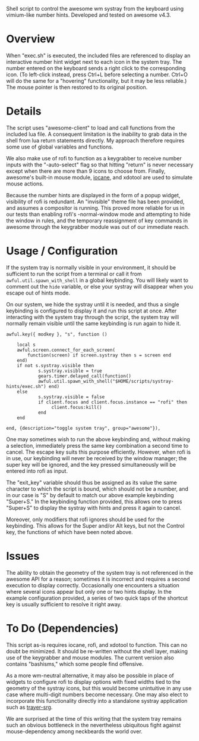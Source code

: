 Shell script to control the awesome wm systray from the keyboard using vimium-like number hints. Developed and tested on awesome v4.3. 

# Overview

When "exec.sh" is executed, the included files are referenced to display an interactive number hint widget next to each icon in the system tray. The number entered on the keyboard sends a right click to the corresponding icon. (To left-click instead, press Ctrl+L before selecting a number. Ctrl+O will do the same for a "hovering" functionality, but it may be less reliable.) The mouse pointer is then restored to its original position.

# Details

The script uses "awesome-client" to load and call functions from the included lua file. A consequent limitation is the inability to grab data in the shell from lua return statements directly. My approach therefore requires some use of global variables and functions. 

We also make use of rofi to function as a keygrabber to receive number inputs with the "-auto-select" flag so that hitting "return" is never necessary except when there are more than 9 icons to choose from. Finally, awesome's built-in mouse module, [iocane](https://github.com/TrilbyWhite/Iocane), and xdotool are used to simulate mouse actions.

Because the number hints are displayed in the form of a popup widget, visibility of rofi is redundant. An "invisible" theme file has been provided, and assumes a compositor is running. This proved more reliable for us in our tests than enabling rofi's -normal-window mode and attempting to hide the window in rules, and the temporary reassignment of key commands in awesome through the keygrabber module was out of our immediate reach. 

# Usage / Configuration

If the system tray is normally visible in your environment, it should be sufficient to run the script from a terminal or call it from `awful.util.spawn_with_shell` in a global keybinding. You will likely want to comment out the `hide` variable, or else your systray will disappear when you escape out of hints mode.

On our system, we hide the systray until it is needed, and thus a single keybinding is configured to display it and run this script at once. After interacting with the system tray through the script, the system tray will normally remain visible until the same keybinding is run again to hide it. 

    awful.key({ modkey }, "s", function ()

        local s
        awful.screen.connect_for_each_screen(
            function(screen) if screen.systray then s = screen end 
        end)
        if not s.systray.visible then 
                s.systray.visible = true 
                gears.timer.delayed_call(function() 
                awful.util.spawn_with_shell("$HOME/scripts/systray-hints/exec.sh") end) 
        else
                s.systray.visible = false
                if client.focus and client.focus.instance == "rofi" then
                     client.focus:kill()
                end
        end

    end, {description="toggle system tray", group="awesome"}),

One may sometimes wish to run the above keybinding and, without making a selection, immediately press the same key combination a second time to cancel. The escape key suits this purpose efficiently. However, when rofi is in use, our keybinding will never be received by the window manager; the super key will be ignored, and the key pressed simultaneously will be entered into rofi as input.

The "exit_key" variable should thus be assigned as its value the same character to which the script is bound, which should not be a number, and in our case is "S" by default to match our above example keybinding "Super+S." In the keybinding function provided, this allows one to press "Super+S" to display the systray with hints and press it again to cancel. 

Moreover, only modifiers that rofi ignores should be used for the keybinding. This allows for the Super and/or Alt keys, but not the Control key, the functions of which have been noted above. 

# Issues

The ability to obtain the geometry of the system tray is not referenced in the awesome API for a reason; sometimes it is incorrect and requires a second execution to display correctly. Occasionally one encounters a situation where several icons appear but only one or two hints display. In the example configuration provided, a series of two quick taps of the shortcut key is usually sufficient to resolve it right away.

# To Do (Dependencies)

This script as-is requires iocane, rofi, and xdotool to function. This can no doubt be minimized. It should be re-written without the shell layer, making use of the keygrabber and mouse modules. The current version also contains "bashisms," which some people find offensive.

As a more wm-neutral alternative, it may also be possible in place of widgets to configure rofi to display options with fixed widths tied to the geometry of the systray icons, but this would become unintuitive in any use case where multi-digit numbers become necessary. One may also elect to incorporate this functionality directly into a standalone systray application such as [trayer-srg](https://github.com/sargon/trayer-srg).

We are surprised at the time of this writing that the system tray remains such an obvious bottleneck in the nevertheless ubiquitous fight against mouse-dependency among neckbeards the world over. 
